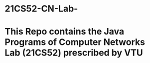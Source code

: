 # 21CS52-CN-Lab-
# This Repo contains the Java Programs of Computer Networks Lab (21CS52) prescribed by VTU
